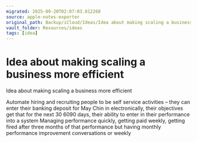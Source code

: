 ```yaml
---
migrated: 2025-09-20T02:07:03.812268
source: apple-notes-exporter
original_path: Backup/iCloud/Ideas/Idea about making scaling a business more efficient.md
vault_folder: Resources/ideas
tags: [idea]
---
```

# Idea about making scaling a business more efficient

Idea about making scaling a business more efficient 

Automate hiring and recruiting people to be self service activities – they can enter their banking deposit for May Chin in electronically, their objectives get that for the next 30 6090 days, their ability to enter in their performance into a system
Managing performance quickly, getting paid weekly, getting fired after three months of that performance but having monthly performance improvement conversations or weekly
